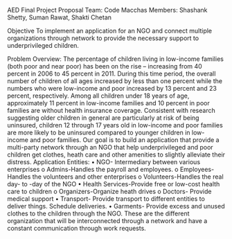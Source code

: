 AED Final Project Proposal
Team: Code Macchas
Members: Shashank Shetty, Suman Rawat, Shakti Chetan 

Objective
To implement an application for an NGO and connect multiple organizations through network to provide the necessary support to underprivileged children. 

Problem Overview:
The percentage of children living in low-income families (both poor and near poor) has been on the rise – increasing from 40 percent in 2006 to 45 percent in 2011. During this time period, the overall number of children of all ages increased by less than one percent while the numbers who were low-income and poor increased by 13 percent and 23 percent, respectively.
Among all children under 18 years of age, approximately 11 percent in low-income families and 10 percent in poor families are without health insurance coverage. Consistent with research suggesting older children in general are particularly at risk of being uninsured, children 12 through 17 years old in low-income and poor families are more likely to be uninsured compared to younger children in low-income and poor families.
Our goal is to build an application that provide a multi-party network through an NGO that help underprivileged and poor children get clothes, heath care and other amenities to slightly alleviate their distress. 
Application Entities:
•	NGO- Intermediary between various enterprises
o	Admins-Handles the payroll and employees.
o	Employees- Handles the volunteers and other enterprises
o	Volunteers-Handles the real day- to -day of the NGO
•	Health Services-Provide free or low-cost health care to children
o	Organizers-Organize heath drives
o	Doctors- Provide medical support
•	Transport- Provide transport to different entities to deliver things. Schedule deliveries.
•	Garments- Provide excess and unused clothes to the children through the NGO.
These are the different organization that will be interconnected through a network and have a constant communication through work requests.

